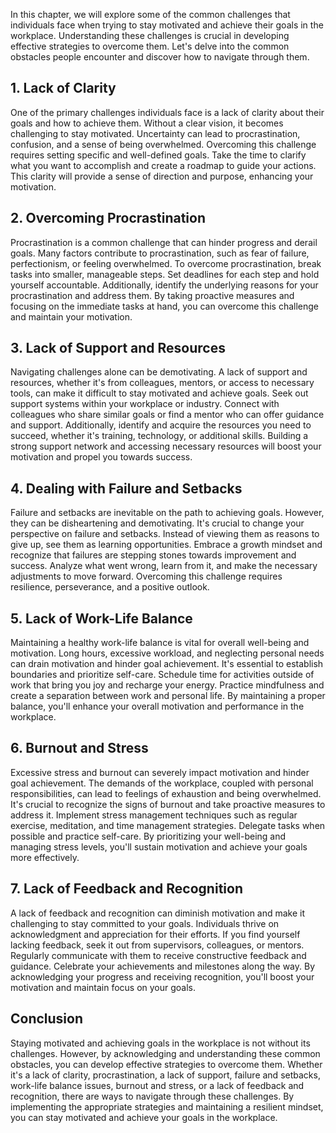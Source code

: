 
In this chapter, we will explore some of the common challenges that individuals face when trying to stay motivated and achieve their goals in the workplace. Understanding these challenges is crucial in developing effective strategies to overcome them. Let's delve into the common obstacles people encounter and discover how to navigate through them.

## 1\. Lack of Clarity

One of the primary challenges individuals face is a lack of clarity about their goals and how to achieve them. Without a clear vision, it becomes challenging to stay motivated. Uncertainty can lead to procrastination, confusion, and a sense of being overwhelmed. Overcoming this challenge requires setting specific and well-defined goals. Take the time to clarify what you want to accomplish and create a roadmap to guide your actions. This clarity will provide a sense of direction and purpose, enhancing your motivation.

## 2\. Overcoming Procrastination

Procrastination is a common challenge that can hinder progress and derail goals. Many factors contribute to procrastination, such as fear of failure, perfectionism, or feeling overwhelmed. To overcome procrastination, break tasks into smaller, manageable steps. Set deadlines for each step and hold yourself accountable. Additionally, identify the underlying reasons for your procrastination and address them. By taking proactive measures and focusing on the immediate tasks at hand, you can overcome this challenge and maintain your motivation.

## 3\. Lack of Support and Resources

Navigating challenges alone can be demotivating. A lack of support and resources, whether it's from colleagues, mentors, or access to necessary tools, can make it difficult to stay motivated and achieve goals. Seek out support systems within your workplace or industry. Connect with colleagues who share similar goals or find a mentor who can offer guidance and support. Additionally, identify and acquire the resources you need to succeed, whether it's training, technology, or additional skills. Building a strong support network and accessing necessary resources will boost your motivation and propel you towards success.

## 4\. Dealing with Failure and Setbacks

Failure and setbacks are inevitable on the path to achieving goals. However, they can be disheartening and demotivating. It's crucial to change your perspective on failure and setbacks. Instead of viewing them as reasons to give up, see them as learning opportunities. Embrace a growth mindset and recognize that failures are stepping stones towards improvement and success. Analyze what went wrong, learn from it, and make the necessary adjustments to move forward. Overcoming this challenge requires resilience, perseverance, and a positive outlook.

## 5\. Lack of Work-Life Balance

Maintaining a healthy work-life balance is vital for overall well-being and motivation. Long hours, excessive workload, and neglecting personal needs can drain motivation and hinder goal achievement. It's essential to establish boundaries and prioritize self-care. Schedule time for activities outside of work that bring you joy and recharge your energy. Practice mindfulness and create a separation between work and personal life. By maintaining a proper balance, you'll enhance your overall motivation and performance in the workplace.

## 6\. Burnout and Stress

Excessive stress and burnout can severely impact motivation and hinder goal achievement. The demands of the workplace, coupled with personal responsibilities, can lead to feelings of exhaustion and being overwhelmed. It's crucial to recognize the signs of burnout and take proactive measures to address it. Implement stress management techniques such as regular exercise, meditation, and time management strategies. Delegate tasks when possible and practice self-care. By prioritizing your well-being and managing stress levels, you'll sustain motivation and achieve your goals more effectively.

## 7\. Lack of Feedback and Recognition

A lack of feedback and recognition can diminish motivation and make it challenging to stay committed to your goals. Individuals thrive on acknowledgment and appreciation for their efforts. If you find yourself lacking feedback, seek it out from supervisors, colleagues, or mentors. Regularly communicate with them to receive constructive feedback and guidance. Celebrate your achievements and milestones along the way. By acknowledging your progress and receiving recognition, you'll boost your motivation and maintain focus on your goals.

## Conclusion

Staying motivated and achieving goals in the workplace is not without its challenges. However, by acknowledging and understanding these common obstacles, you can develop effective strategies to overcome them. Whether it's a lack of clarity, procrastination, a lack of support, failure and setbacks, work-life balance issues, burnout and stress, or a lack of feedback and recognition, there are ways to navigate through these challenges. By implementing the appropriate strategies and maintaining a resilient mindset, you can stay motivated and achieve your goals in the workplace.
